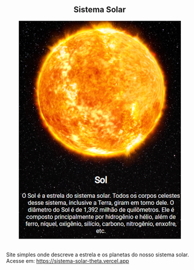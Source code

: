 <h2 align="center">Sistema Solar</h2>

<div align="center">
  <img src="SistemaSolar.png">
</div><br>

Site simples onde descreve a estrela e os planetas do nosso sistema solar.   
Acesse em: <https://sistema-solar-theta.vercel.app>
